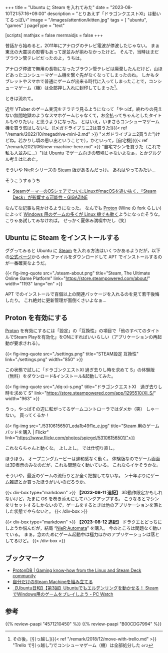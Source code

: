 +++
title = "Ubuntu に Steam を入れてみた"
date =  "2023-08-10T21:57:16+09:00"
description = "とりあえず「ドラゴンクエストXI」は動いてるっぽい"
image = "/images/attention/kitten.jpg"
tags = [ "ubuntu", "games" ]
pageType = "text"

[scripts]
  mathjax = false
  mermaidjs = false
+++

昔話から始めると，2011年にアナログのテレビ電波が停波したじゃない。
まぁ東北の大震災の影響もあって足並みが揃わなかったけど。
そんで，当時はまだブラウン管テレビだったのよ，うちは。

アナログ停波で無用の長物になったブラウン管テレビは廃棄したんだけど，山ほどあったコンシューマゲーム機を繋ぐ先がなくなってしまったのね。
しかもタブレットやスマホで普通にゲームが出来る時代に入ってしまったことで，コンシューマゲーム（機）は全部押し入れに封印してしまった[^cg1]。

[^cg1]: その後，[引っ越し]({{< ref "/remark/2018/12/move-with-trello.md" >}} "Trello で引っ越し")でコンシューマゲーム（機）は全部処分した `orz`

ときは流れて。

近年 VTuber のゲーム実況をチラチラ見るようになって「やっぱ，終わりの見えない無間地獄のようなスマホゲームじゃなくて，お金払ってちゃんとしたタイトルもやりたい」と思うようになった。
とはいえ，いまさらコンシューマゲーム機を買う気はしないし（[メガドライブミニ2は買うた]({{< ref "/remark/2022/10/megadrive-mini-2.md" >}} "メガドライブミニ2買うた")けどね。若かりし頃の思い出ということで），かといって，[自宅機]({{< ref "/remark/2021/06/new-machine-here.md" >}} "自宅マシンを買うた（これで私も人並みに...）")は Ubuntu でゲーム向きの環境じゃないよなぁ，とかグルグル考えはじめた。

そういや NieR シリーズの [Steam] 版があるんだっけ。
あれはやってみたい...

そうこうするうち

- [SteamゲーマーのOSシェアでついにLinuxがmacOSを追い抜く、「Steam Deck」が影響する可能性 - GIGAZINE](https://gigazine.net/news/20230804-steam-mac-linux/)

なんてな記事も見かけるようになった。
なんでも [Proton] (Wine の fork らしい) によって [Windows 用のゲームの多くが Linux 機でも動く](https://gigazine.net/news/20211223-steam-game-played-on-linux/ "Steamで販売されるPCゲームの約8割がLinuxに対応、LinuxはPCゲームプラットフォームとして成長を遂げている - GIGAZINE")ようになったそうな。
こりゃあ試してみなければ。
せっかく夏休み満喫中だし（笑）

## Ubuntu に Steam をインストールする

ググってみると Ubuntu に [Steam] を入れる方法はいくつかあるようだが，以下の[公式ページ](https://store.steampowered.com/about/ "Steam, The Ultimate Online Game Platform")から deb ファイルをダウンロードして APT でインストールするのが一番確実なようだ。

{{< fig-img-quote src="./steam-about.png" title="Steam, The Ultimate Online Game Platform" link="https://store.steampowered.com/about/" width="1193" lang="en" >}}

APT でのインストールで百個以上の関連パッケージを入れるのを見て若干後悔したり。
これ絶対に更新管理が面倒くさいよなぁ...

## Proton を有効にする

[Proton] を有効にするには「設定」の「互換性」の項目で「他のすべてのタイトルでSteam Playを有効化」をONにすればいいらしい（アプリケーションの再起動が要求される）。

{{< fig-img-quote src="./settings.png" title="STEAM設定 互換性" link="./settings.png" width="850" >}}

この状態で試しに「ドラゴンクエストXI 過ぎ去りし時を求めて S」の体験版（無料）をダウンロード&インストール&起動してみた。

{{< fig-img-quote src="./dq-xi-s.png" title="ドラゴンクエストXI　過ぎ去りし時を求めて S" link="https://store.steampowered.com/app/1295510/XI_S/" width="963" >}}

うっ，やっぱその辺に転がってるゲームコントローラではダメか（笑） しゃーない。
買ってくるか！

{{< fig-img src="./53106156501_eda1b49f1e_e.jpg" title="Steam 用のゲームパッドを購入 | Flickr" link="https://www.flickr.com/photos/spiegel/53106156501/">}}

これならちゃんと動くな。
よしよし。
では仕切り直し。

ほうほう。
オープニングムービーは違和感なく動く。
体験版なのでゲーム画面は3D表示のみなのだが，これも問題なく動いている。
これならイケそうかな。

そういや，最近のゲームの流行りとか全く把握してないな。
ン十年ぶりにゲーム雑誌とか買ったほうがいいのだろうか。

{{< div-box type="markdown" >}}
**【2023-08-11 追記】**
3D動作限定かもしれないけど，たまに OS を巻き添えにしてハングアップする。
こうなるとマシンをリセットするしかないので，ゲームをするときは他のアプリケーションを落とした状態でやらないと。
{{< /div-box >}}

{{< div-box type="markdown" >}}
**【2023-08-12 追記】**
ドラクエとどっちにしようか悩んだが，結局 “[NieR:Automata](https://store.steampowered.com/app/524220/NieRAutomata/ "Steam：NieR:Automata™")” を購入。
今のところは問題なく動いている。
まぁ，念のためにゲーム起動中は極力ほかのアプリケーションは落としてるけど。
{{< /div-box >}}

## ブックマーク

- [ProtonDB | Gaming know-how from the Linux and Steam Deck community](https://www.protondb.com/)
- [自分だけのSteam Machineを組み立てる](https://store.steampowered.com/steamos/buildyourown?l=japanese)
- [【Ubuntu日和】【第3回】Ubuntuでもエルデンリングを動かせる！ SteamでWindows用のゲームをプレイしよう  - PC Watch](https://pc.watch.impress.co.jp/docs/column/ubuntu/1409524.html)

[Steam]: https://store.steampowered.com/
[Proton]: https://github.com/ValveSoftware/Proton "ValveSoftware/Proton: Compatibility tool for Steam Play based on Wine and additional components"

## 参考

{{% review-paapi "4571210450" %}} <!-- はじめて学ぶ ビデオゲームの心理学 -->
{{% review-paapi "B00CDG7994" %}} <!-- Steam ゲームコントローラ -->
